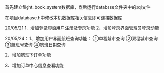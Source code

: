 首先建立flight_book_system数据库，然后运行database文件夹中的sql文件

在项目database.h中修改本机数据库相关信息即可连接数据库

20/05/21
1、增加登录界面用户注册及登录功能
2、增加登录界面管理员登录动能

20/05/24：
1、增加用户界面航班查询功能：
			    ①单程城市查询
			    ②双程城市查询
			    ③航班号查询
			    ④航班日期查询

2、增加航班下订单功能

3、增加订单中心信息查看功能